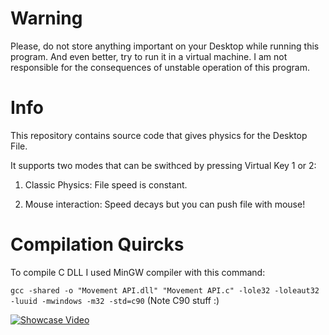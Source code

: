 # Warning
Please, do not store anything important on your Desktop while running this program. And even better, try to run it in a virtual machine.
I am not responsible for the consequences of unstable operation of this program.

# Info
This repository contains source code that gives physics for the Desktop File.

It supports two modes that can be swithced by pressing Virtual Key 1 or 2:

1) Classic Physics: File speed is constant.

2) Mouse interaction: Speed decays but you can push file with mouse!

# Compilation Quircks

To compile C DLL I used MinGW compiler with this command:

`gcc -shared -o "Movement API.dll" "Movement API.c" -lole32 -loleaut32 -luuid -mwindows -m32 -std=c90`
(Note C90 stuff :\)

[![Showcase Video](https://img.youtube.com/vi/Un_MgcClTrc/0.jpg)](https://youtu.be/Un_MgcClTrc)
